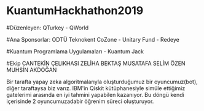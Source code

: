 # KuantumHackhathon2019

#Düzenleyen: QTurkey - QWorld

#Ana Sponsorlar: ODTÜ Teknokent CoZone - Unitary Fund - Redeye

#Kuantum Programlama Uygulamaları - Kuantum Jack

#Ekip
CANTEKİN ÇELIKHASI
ZELİHA BEKTAŞ
MUSATAFA SELİM ÖZEN
MUHSİN AKDOĞAN


Bir tarafta yapay zeka algoritmalarıyla oluşturduğumuz bir oyuncumuz(bot), diğer taraftaysa biz varız. IBM'in Qiskit kütüphanesiyle simüle ettiğimiz gatelerimi arasında en iyi tahmini yapabilen kazanıyor. Bu döngü kendi içerisinde 2 oyuncumuzadabir öğrenim süreci oluşturuyor. 
